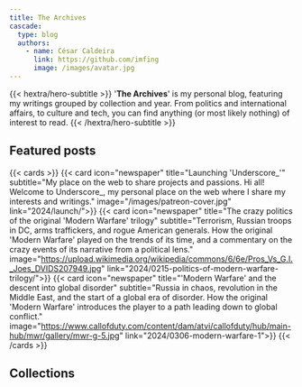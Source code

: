 ```yaml
---
title: The Archives
cascade:
  type: blog
  authors:
    - name: César Caldeira
      link: https://github.com/imfing
      image: /images/avatar.jpg
---
```


{{< hextra/hero-subtitle >}}
  '**The Archives**' is my personal blog, featuring my writings grouped by collection and year. From politics and international affairs, to culture and tech, you can find anything (or most likely nothing) of interest to read.
{{< /hextra/hero-subtitle >}}

## Featured posts

{{< cards >}}
  {{< card icon="newspaper" title="Launching 'Underscore_'" subtitle="My place on the web to share projects and passions. Hi all! Welcome to Underscore_, my personal place on the web where I share my interests and writings." image="/images/patreon-cover.jpg" link="2024/launch/">}}
  {{< card icon="newspaper" title="The crazy politics of the original 'Modern Warfare' trilogy" subtitle="Terrorism, Russian troops in DC, arms traffickers, and rogue American generals. How the original 'Modern Warfare' played on the trends of its time, and a commentary on the crazy events of its narrative from a political lens." image="https://upload.wikimedia.org/wikipedia/commons/6/6e/Pros_Vs_G.I._Joes_DVIDS207949.jpg" link="2024/0215-politics-of-modern-warfare-trilogy/">}}
  {{< card icon="newspaper" title="'Modern Warfare' and the descent into global disorder" subtitle="Russia in chaos, revolution in the Middle East, and the start of a global era of disorder. How the original 'Modern Warfare' introduces the player to a path leading down to global conflict." image="https://www.callofduty.com/content/dam/atvi/callofduty/hub/main-hub/mwr/gallery/mwr-g-5.jpg" link="2024/0306-modern-warfare-1">}}
{{< /cards >}}

## Collections